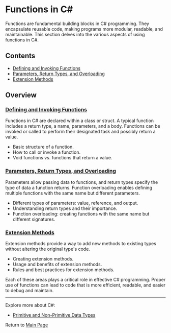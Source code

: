 # Functions in C#

Functions are fundamental building blocks in C# programming. They encapsulate reusable code, making programs more modular, readable, and maintainable. This section delves into the various aspects of using functions in C#.

## Contents

- [Defining and Invoking Functions](./Defining_and_Invoking_Functions.md)
- [Parameters, Return Types, and Overloading](./Parameters_Return_Types_Overloading.md)
- [Extension Methods](./Extension_Methods.md)

## Overview

### [Defining and Invoking Functions](./Defining_Invoking.md)

Functions in C# are declared within a class or struct. A typical function includes a return type, a name, parameters, and a body. Functions can be invoked or called to perform their designated task and possibly return a value.

- Basic structure of a function.
- How to call or invoke a function.
- Void functions vs. functions that return a value.

### [Parameters, Return Types, and Overloading](./Parameters_ReturnTypes_Overloading.md)

Parameters allow passing data to functions, and return types specify the type of data a function returns. Function overloading enables defining multiple functions with the same name but different parameters.

- Different types of parameters: value, reference, and output.
- Understanding return types and their importance.
- Function overloading: creating functions with the same name but different signatures.

### [Extension Methods](./Extension_Methods.md)

Extension methods provide a way to add new methods to existing types without altering the original type's code.

- Creating extension methods.
- Usage and benefits of extension methods.
- Rules and best practices for extension methods.

Each of these areas plays a critical role in effective C# programming. Proper use of functions can lead to code that is more efficient, readable, and easier to debug and maintain.

---

Explore more about C#:
- [Primitive and Non-Primitive Data Types](../Primitive_and_Non_Primitive_Data_Types/README.md)

Return to [Main Page](/README.md)
